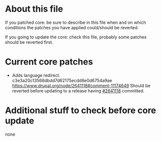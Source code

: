 # About this file

If you patched core: be sure to describe in this file when and on which conditions the patches you have applied could/should be reverted.

If you going to update the core: check this file, probably some patches should be reverted first.

# Current core patches

- Adds language redirect.
  c3e3a20c13568dbdd7d62175ecdd8e0d6754a9ae https://www.drupal.org/node/2641118#comment-11174649
  Should be reverted before updating to a release having [#2641118](https://www.drupal.org/node/2641118#comment-11174649) committed.

# Additional stuff to check before core update

none
